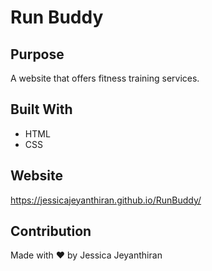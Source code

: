 # Run Buddy

## Purpose
A website that offers fitness training services.

## Built With
* HTML
* CSS

## Website
https://jessicajeyanthiran.github.io/RunBuddy/

## Contribution
Made with ❤️ by Jessica Jeyanthiran

